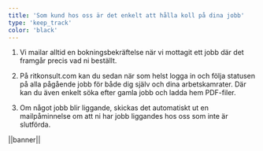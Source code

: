 ```yaml
---
title: 'Som kund hos oss är det enkelt att hålla koll på dina jobb'
type: 'keep_track'
color: 'black'
---
```


1. Vi mailar alltid en bokningsbekräftelse när vi mottagit ett jobb där det framgår precis vad ni beställt.

2. På ritkonsult.com kan du sedan när som helst logga in och följa statusen på alla pågående jobb för både dig själv och dina arbetskamrater. Där kan du även enkelt söka efter gamla jobb och ladda hem PDF-filer.

3. Om något jobb blir liggande, skickas det automatiskt ut en mailpåminnelse om att ni har jobb liggandes hos oss som inte är slutförda.

||banner||
